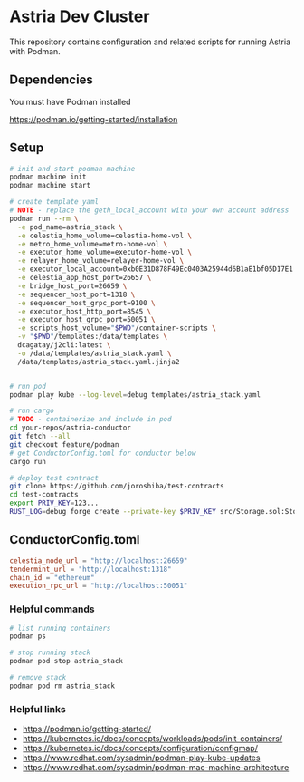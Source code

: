 # Astria Dev Cluster

This repository contains configuration and related scripts for running Astria with Podman.

## Dependencies
You must have Podman installed

https://podman.io/getting-started/installation

## Setup
```bash
# init and start podman machine
podman machine init
podman machine start

# create template yaml
# NOTE - replace the geth_local_account with your own account address
podman run --rm \
  -e pod_name=astria_stack \
  -e celestia_home_volume=celestia-home-vol \
  -e metro_home_volume=metro-home-vol \
  -e executor_home_volume=executor-home-vol \
  -e relayer_home_volume=relayer-home-vol \
  -e executor_local_account=0xb0E31D878F49Ec0403A25944d6B1aE1bf05D17E1 \
  -e celestia_app_host_port=26657 \
  -e bridge_host_port=26659 \
  -e sequencer_host_port=1318 \
  -e sequencer_host_grpc_port=9100 \
  -e executor_host_http_port=8545 \
  -e executor_host_grpc_port=50051 \
  -e scripts_host_volume="$PWD"/container-scripts \
  -v "$PWD"/templates:/data/templates \
  dcagatay/j2cli:latest \
  -o /data/templates/astria_stack.yaml \
  /data/templates/astria_stack.yaml.jinja2


# run pod
podman play kube --log-level=debug templates/astria_stack.yaml

# run cargo
# TODO - containerize and include in pod
cd your-repos/astria-conductor
git fetch --all
git checkout feature/podman
# get ConductorConfig.toml for conductor below
cargo run

# deploy test contract
git clone https://github.com/joroshiba/test-contracts
cd test-contracts
export PRIV_KEY=123...
RUST_LOG=debug forge create --private-key $PRIV_KEY src/Storage.sol:Storage
```

## ConductorConfig.toml
```toml
celestia_node_url = "http://localhost:26659"
tendermint_url = "http://localhost:1318"
chain_id = "ethereum"
execution_rpc_url = "http://localhost:50051"
```

### Helpful commands
```bash
# list running containers
podman ps

# stop running stack
podman pod stop astria_stack

# remove stack
podman pod rm astria_stack
```

### Helpful links
* https://podman.io/getting-started/
* https://kubernetes.io/docs/concepts/workloads/pods/init-containers/
* https://kubernetes.io/docs/concepts/configuration/configmap/
* https://www.redhat.com/sysadmin/podman-play-kube-updates
* https://www.redhat.com/sysadmin/podman-mac-machine-architecture
